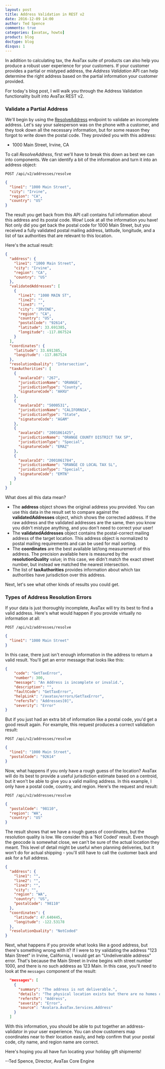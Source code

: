 ```yaml
---
layout: post
title: Address Validation in REST v2
date: 2016-12-09 14:00
author: Ted Spence
comments: true
categories: [avatax, howto]
product: blog
doctype: blog
disqus: 1
---
```


In addition to calculating tax, the AvaTax suite of products can also help you produce a robust user experience for your customers.  If your customer provides a partial or mistyped address, the *Address Validation* API can help determine the right address based on the partial information your customer provided.

For today's blog post, I will walk you through the Address Validation functionality built into AvaTax REST v2.

<h3>Validate a Partial Address</h3>

We'll begin by using the <a href="/api-reference/avatax/rest/v2/methods/Addresses/ResolveAddress/">ResolveAddress</a> endpoint to validate an incomplete address.  Let's say your salesperson was on the phone with a customer, and they took down all the necessary information, but for some reason they forgot to write down the postal code.  They provided you with this address:

<ul class="normal">
    <li>1000 Main Street, Irvine, CA</li>
</ul>

To call *ResolveAddress*, first we'll have to break this down as best we can into components.  We can identify a bit of the information and turn it into an address object:

`POST /api/v2/addresses/resolve`

```json
{
  "line1": "1000 Main Street",
  "city": "Irvine",
  "region": "CA",
  "country": "US"
}
```

The result you get back from this API call contains full information about this address and its postal code.  Wow!  Look at all the information you have!  Not only did you get back the postal code for 1000 Main Street, but you received a fully validated postal mailing address, latitude, longitude, and a list of tax authorities that are relevant to this location.

Here's the actual result:

```json
{
  "address": {
    "line1": "1000 Main Street",
    "city": "Irvine",
    "region": "CA",
    "country": "US"
  },
  "validatedAddresses": [
    {
      "line1": "1000 MAIN ST",
      "line2": "",
      "line3": "",
      "city": "IRVINE",
      "region": "CA",
      "country": "US",
      "postalCode": "92614",
      "latitude": 33.691385,
      "longitude": -117.867524
    }
  ],
  "coordinates": {
    "latitude": 33.691385,
    "longitude": -117.867524
  },
  "resolutionQuality": "Intersection",
  "taxAuthorities": [
    {
      "avalaraId": "267",
      "jurisdictionName": "ORANGE",
      "jurisdictionType": "County",
      "signatureCode": "AHXU"
    },
    {
      "avalaraId": "5000531",
      "jurisdictionName": "CALIFORNIA",
      "jurisdictionType": "State",
      "signatureCode": "AGAM"
    },
    {
      "avalaraId": "2001061425",
      "jurisdictionName": "ORANGE COUNTY DISTRICT TAX SP",
      "jurisdictionType": "Special",
      "signatureCode": "EMAZ"
    },
    {
      "avalaraId": "2001061784",
      "jurisdictionName": "ORANGE CO LOCAL TAX SL",
      "jurisdictionType": "Special",
      "signatureCode": "EMTN"
    }
  ]
}
```

What does all this data mean?

<ul class="normal">
    <li>The <strong>address</strong> object shows the original address you provided.  You can use this data in the result set to compare against the <strong>validatedAddresses</strong> object, which shows the corrected address.  If the raw address and the validated addresses are the same, then you know you didn't mistype anything, and you don't need to correct your user!</li>
    <li>The <strong>validatedAddresses</strong> object contains the postal-correct mailing address of the target location.  This address object is normalized to postal mailing requirements and can be used for mail sorting.</li>
    <li>The <strong>coordinates</strong> are the best available lat/long measurement of this address.  The precision available here is measured by the <strong>resolutionQuality</strong> value; in this case, we didn't match the exact street number, but instead we matched the nearest intersection.</li>
    <li>The list of <strong>taxAuthorities</strong> provides information about which tax authorities have jurisdiction over this address.</li>
</ul>

Next, let's see what other kinds of results you could get.

<h3>Types of Address Resolution Errors</h3>

If your data is just thoroughly incomplete, AvaTax will try its best to find a valid address.  Here's what would happen if you provide virtually no information at all:

`POST /api/v2/addresses/resolve`

```json
{
  "line1": "1000 Main Street"
}
```

In this case, there just isn't enough information in the address to return a valid result.  You'll get an error message that looks like this:

```json
{
    "code": "GetTaxError",
    "number": 300,
    "message": "An Address is incomplete or invalid.",
    "description": "",
    "faultCode": "GetTaxError",
    "helpLink": "/avatax/errors/GetTaxError",
    "refersTo": "Addresses[0]",
    "severity": "Error"
}
```

But if you just had an extra bit of information like a postal code, you'd get a good result again.  For example, this request produces a correct validation result:

`POST /api/v2/addresses/resolve`

```json
{
  "line1": "1000 Main Street",
  "postalCode": "92614"
}
```

Now, what happens if you only have a rough guess of the location?  AvaTax will do its best to provide a useful jurisdiction estimate based on a centroid, but it won't be able to give you a valid mailing address.  In this example, I only have a postal code, country, and region.  Here's the request and result:

`POST /api/v2/addresses/resolve`

```json
{
  "postalCode": "98110",
  "region": "WA",
  "country": "US"
}
```

The result shows that we have a rough guess of coordinates, but the resolution quality is low.  We consider this a 'Not Coded' result.  Even though the geocode is somewhat close, we can't be sure of the actual location they meant.  This level of detail might be useful when planning deliveries, but it won't do for actual shipping - you'll still have to call the customer back and ask for a full address.

```json
{
  "address": {
    "line1": "",
    "line2": "",
    "line3": "",
    "city": "",
    "region": "WA",
    "country": "US",
    "postalCode": "98110"
  },
  "coordinates": {
    "latitude": 47.640445,
    "longitude": -122.53178
  },
  "resolutionQuality": "NotCoded"
}
```

Next, what happens if you provide what looks like a good address, but there's something wrong with it?  If I were to try validating the address "123 Main Street" in Irvine, California, I would get an "Undeliverable address" error.  That's because the Main Street in Irvine begins with street number 1000, and there is no such address as 123 Main.  In this case, you'll need to look at the `messages` component of the result:

```json
  "messages": [
    {
      "summary": "The address is not deliverable.",
      "details": "The physical location exists but there are no homes on this street. One reason might be railroad tracks or rivers running alongside this street, as they would prevent construction of homes in this location.",
      "refersTo": "Address",
      "severity": "Error",
      "source": "Avalara.AvaTax.Services.Address"
    }
  ]
```

With this information, you should be able to put together an address-validator in your user experience.  You can show customers map coordinates near to their location easily, and help confirm that your postal code, city name, and region name are correct.

Here's hoping you all have fun locating your holiday gift shipments!

--Ted Spence, Director, AvaTax Core Engine
